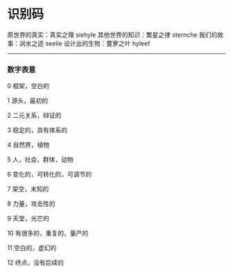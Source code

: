 # 识别码

原世界的真实：真实之理 siehyle
其他世界的知识：繁星之律 sternche
我们的故事：涧水之迹 seelie
设计出的生物：蔓萝之叶 hyleef

---

### 数字表意

0 框架，空白的

1 源头，最初的

2 二元关系，辩证的

3 稳定的，具有体系的

4 自然界，植物

5 人，社会，群体，动物

6 变化的，可转化的，可调节的

7 架空，未知的

8 力量，攻击性的

9 天堂，光芒的

10 有很多的，重复的，量产的

11 空白的，虚幻的

12 终点，没有后续的
